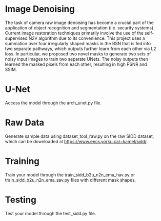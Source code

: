 # Image Denoising
The task of camera raw image denoising has become a crucial part of the application of object recognition and segmentation (i.e. security systems). Current image restoration techniques primarily involve the use of the self-supervised N2V algorithm due to its convenience. This project uses a summation over four irregularly shaped masks in the BSN that is fed into two separate pathways, which outputs further learn from each other via L2 loss. In particular, we proposed two novel masks to generate two sets of noisy input images to train two separate UNets. The noisy outputs then learned the masked pixels from each other, resulting in high PSNR and SSIM.

# U-Net
Access the model through the arch_unet.py file.

# Raw Data
Generate sample data using dataset_tool_raw.py on the raw SIDD dataset, which can be downloaded at https://www.eecs.yorku.ca/~kamel/sidd/.

# Training
Train your model through the train_sidd_b2u_n2n_ema_hav.py or train_sidd_b2u_n2n_ema_sav.py files with different mask shapes.

# Testing
Test your model through the test_sidd.py file.
